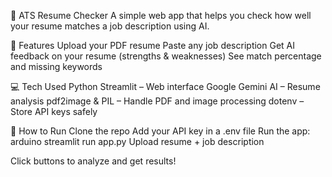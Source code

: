 📄 ATS Resume Checker
A simple web app that helps you check how well your resume matches a job description using AI.

🔧 Features
Upload your PDF resume
Paste any job description
Get AI feedback on your resume (strengths & weaknesses)
See match percentage and missing keywords

💻 Tech Used
Python
Streamlit – Web interface
Google Gemini AI – Resume analysis
pdf2image & PIL – Handle PDF and image processing
dotenv – Store API keys safely

🚀 How to Run
Clone the repo
Add your API key in a .env file
Run the app:
arduino
streamlit run app.py
Upload resume + job description

Click buttons to analyze and get results!